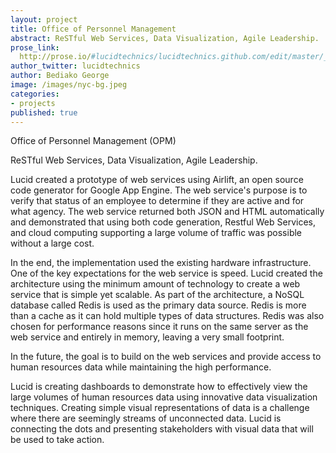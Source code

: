 ```yaml
---
layout: project
title: Office of Personnel Management
abstract: ReSTful Web Services, Data Visualization, Agile Leadership.
prose_link:
  http://prose.io/#lucidtechnics/lucidtechnics.github.com/edit/master/_posts/projects/0100-01-02-opm.md
author_twitter: lucidtechnics
author: Bediako George
image: /images/nyc-bg.jpeg
categories:
- projects
published: true
---
```


Office of Personnel Management (OPM)

ReSTful Web Services, Data Visualization, Agile Leadership.


Lucid created a prototype of web services using Airlift, an open source code generator for Google App Engine. The web service's purpose is to verify that status of an employee to determine if they are active and for what agency. The web service returned both JSON and HTML automatically and demonstrated that using both code generation, Restful Web Services, and cloud computing supporting a large volume of traffic was possible without a large cost.

In the end, the implementation used the existing hardware infrastructure. One of the key expectations for the web service is speed.  Lucid created the architecture using the minimum amount of technology to create a web service that is simple yet scalable.  As part of the architecture, a NoSQL database called Redis is used as the primary data source.  Redis is more than a cache as it can hold multiple types of data structures.  Redis was also chosen for performance reasons since it runs on the same server as the web service and entirely in memory, leaving a very small footprint.

In the future, the goal is to build on the web services and provide access to human resources data while maintaining the high performance.


Lucid is creating dashboards to demonstrate how to effectively view the large volumes of human resources data using innovative data visualization techniques.  Creating simple visual representations of data is a challenge where there are seemingly streams of unconnected data. Lucid is connecting the dots and presenting stakeholders with visual data that will be used to take action.